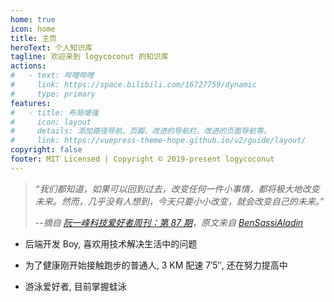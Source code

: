 ```yaml
---
home: true
icon: home
title: 主页
heroText: 个人知识库
tagline: 欢迎来到 logycoconut 的知识库
actions:
#   - text: 哔哩哔哩
#     link: https://space.bilibili.com/16727759/dynamic
#     type: primary
features:
#   - title: 布局增强
#     icon: layout
#     details: 添加路径导航、页脚、改进的导航栏、改进的页面导航等。
#     link: https://vuepress-theme-hope.github.io/v2/guide/layout/
copyright: false
footer: MIT Licensed | Copyright © 2019-present logycoconut
---
```


> _“我们都知道，如果可以回到过去，改变任何一件小事情，都将极大地改变未来。然而，几乎没有人想到，今天只要小小改变，就会改变自己的未来。”_
>
> --_摘自 [阮一峰科技爱好者周刊：第 87 期][]，原文来自 [BenSassiAladin][]_

- 后端开发 Boy, 喜欢用技术解决生活中的问题

- 为了健康刚开始接触跑步的普通人, 3 KM 配速 7′5′′, 还在努力提高中

- 游泳爱好者, 目前掌握蛙泳

​​<!-- +++++++++ 下面是引用式链接 +++++++++ -->

[哔哩哔哩]: https://space.bilibili.com/16727759/dynamic

[阮一峰科技爱好者周刊：第 87 期]: https://www.ruanyifeng.com/blog/2019/12/weekly-issue-87.html

[BenSassiAladin]: https://twitter.com/BenSassiAladin/status/1186962541815177216
